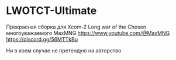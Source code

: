 # LWOTCT-Ultimate

Прекрасная сборка для Xcom-2 Long war of the Chosen многоуважаемого MaxMNG
https://www.youtube.com/@MaxMNG
https://discord.gg/56MTTkBu

Ни в коем случае не претендую на авторство
